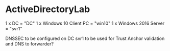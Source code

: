 # ActiveDirectoryLab

1 x DC = "DC"
1 x Windows 10 Client PC = "win10"
1 x Windows 2016 Server = "svr1"

DNSSEC to be configured on DC
svr1 to be used for Trust Anchor validation and DNS to forwarder?
